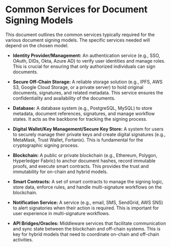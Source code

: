 # Common Services for Document Signing Models

This document outlines the common services typically required for the various document signing models. The specific services needed will depend on the chosen model.

*   **Identity Provider/Management:** An authentication service (e.g., SSO, OAuth, DIDs, Okta, Azure AD) to verify user identities and manage roles. This is crucial for ensuring that only authorized individuals can sign documents.

*   **Secure Off-Chain Storage:** A reliable storage solution (e.g., IPFS, AWS S3, Google Cloud Storage, or a private server) to hold original documents, signatures, and related metadata. This service ensures the confidentiality and availability of the documents.

*   **Database:** A database system (e.g., PostgreSQL, MySQL) to store metadata, document references, signatures, and manage workflow states. It acts as the backbone for tracking the signing process.

*   **Digital Wallet/Key Management/Secure Key Store:** A system for users to securely manage their private keys and create digital signatures (e.g., MetaMask, Trust Wallet, Fortanix). This is fundamental for the cryptographic signing process.

*   **Blockchain:** A public or private blockchain (e.g., Ethereum, Polygon, Hyperledger Fabric) to anchor document hashes, record immutable proofs, and execute smart contracts. This provides the trust and immutability for on-chain and hybrid models.

*   **Smart Contracts:** A set of smart contracts to manage the signing logic, store data, enforce rules, and handle multi-signature workflows on the blockchain.

*   **Notification Service:** A service (e.g., email, SMS, SendGrid, AWS SNS) to alert signatories when their action is required. This is important for user experience in multi-signature workflows.

*   **API Bridges/Oracles:** Middleware services that facilitate communication and sync state between the blockchain and off-chain systems. This is key for hybrid models that need to coordinate on-chain and off-chain activities.
